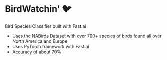 # BirdWatchin' 🐦

Bird Species Classifier built with Fast.ai

- Uses the NABirds Dataset with over 700+ species of birds found all over North America and Europe
- Uses PyTorch framework with Fast.ai
- Accuracy of about 70%
